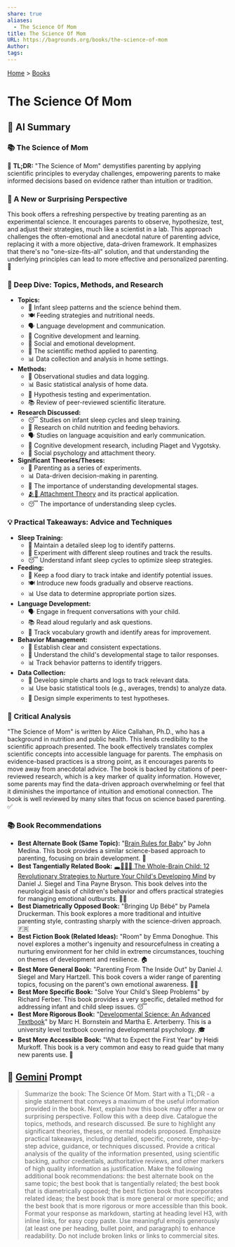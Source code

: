 ```yaml
---
share: true
aliases:
  - The Science Of Mom
title: The Science Of Mom
URL: https://bagrounds.org/books/the-science-of-mom
Author: 
tags: 
---
```

[Home](../index.md) > [Books](./index.md)  
# The Science Of Mom  
## 🤖 AI Summary  
### 📚 The Science of Mom  
🧠 **TL;DR:** "The Science of Mom" demystifies parenting by applying scientific principles to everyday challenges, empowering parents to make informed decisions based on evidence rather than intuition or tradition.  
  
### 🤯 A New or Surprising Perspective  
This book offers a refreshing perspective by treating parenting as an experimental science. It encourages parents to observe, hypothesize, test, and adjust their strategies, much like a scientist in a lab. This approach challenges the often-emotional and anecdotal nature of parenting advice, replacing it with a more objective, data-driven framework. It emphasizes that there's no "one-size-fits-all" solution, and that understanding the underlying principles can lead to more effective and personalized parenting. 🔬  
  
### 🧐 Deep Dive: Topics, Methods, and Research  
* **Topics:**  
    * 👶 Infant sleep patterns and the science behind them.  
    * 🍽️ Feeding strategies and nutritional needs.  
    * 🗣️ Language development and communication.  
    * 🧠 Cognitive development and learning.  
    * 🤝 Social and emotional development.  
    * 🧪 The scientific method applied to parenting.  
    * 📊 Data collection and analysis in home settings.  
* **Methods:**  
    * 📝 Observational studies and data logging.  
    * 📊 Basic statistical analysis of home data.  
    * 🧪 Hypothesis testing and experimentation.  
    * 📚 Review of peer-reviewed scientific literature.  
* **Research Discussed:**  
    * 😴 Studies on infant sleep cycles and sleep training.  
    * 🍎 Research on child nutrition and feeding behaviors.  
    * 🗣️ Studies on language acquisition and early communication.  
    * 🧠 Cognitive development research, including Piaget and Vygotsky.  
    * 🤝 Social psychology and attachment theory.  
* **Significant Theories/Theses:**  
    * 🧪 Parenting as a series of experiments.  
    * 📊 Data-driven decision-making in parenting.  
    * 🧠 The importance of understanding developmental stages.  
    * [🫂💖 Attachment Theory](../topics/attachment-theory.md) and its practical application.  
    * 😴 The importance of understanding sleep cycles.  
  
### 💡 Practical Takeaways: Advice and Techniques  
* **Sleep Training:**  
    * 📝 Maintain a detailed sleep log to identify patterns.  
    * 🧪 Experiment with different sleep routines and track the results.  
    * 😴 Understand infant sleep cycles to optimize sleep strategies.  
* **Feeding:**  
    * 🍎 Keep a food diary to track intake and identify potential issues.  
    * 🍽️ Introduce new foods gradually and observe reactions.  
    * 📊 Use data to determine appropriate portion sizes.  
* **Language Development:**  
    * 🗣️ Engage in frequent conversations with your child.  
    * 📚 Read aloud regularly and ask questions.  
    * 📝 Track vocabulary growth and identify areas for improvement.  
* **Behavior Management:**  
    * 🤝 Establish clear and consistent expectations.  
    * 🧠 Understand the child's developmental stage to tailor responses.  
    * 📊 Track behavior patterns to identify triggers.  
* **Data Collection:**  
    * 📝 Develop simple charts and logs to track relevant data.  
    * 📊 Use basic statistical tools (e.g., averages, trends) to analyze data.  
    * 🧪 Design simple experiments to test hypotheses.  
  
### 🧐 Critical Analysis  
"The Science of Mom" is written by Alice Callahan, Ph.D., who has a background in nutrition and public health. This lends credibility to the scientific approach presented. The book effectively translates complex scientific concepts into accessible language for parents. The emphasis on evidence-based practices is a strong point, as it encourages parents to move away from anecdotal advice. The book is backed by citations of peer-reviewed research, which is a key marker of quality information. However, some parents may find the data-driven approach overwhelming or feel that it diminishes the importance of intuition and emotional connection. The book is well reviewed by many sites that focus on science based parenting. ✅  
  
### 📚 Book Recommendations  
* **Best Alternate Book (Same Topic):** "[Brain Rules for Baby](./brain-rules-for-baby.md)" by John Medina. This book provides a similar science-based approach to parenting, focusing on brain development. 🧠  
* **Best Tangentially Related Book:** [🕳️🧠👶🏽 The Whole-Brain Child: 12 Revolutionary Strategies to Nurture Your Child's Developing Mind](./the-whole-brain-child.md) by Daniel J. Siegel and Tina Payne Bryson. This book delves into the neurological basis of children's behavior and offers practical strategies for managing emotional outbursts. 🧠🤝  
* **Best Diametrically Opposed Book:** "Bringing Up Bébé" by Pamela Druckerman. This book explores a more traditional and intuitive parenting style, contrasting sharply with the science-driven approach. 🇫🇷  
* **Best Fiction Book (Related Ideas):** "Room" by Emma Donoghue. This novel explores a mother's ingenuity and resourcefulness in creating a nurturing environment for her child in extreme circumstances, touching on themes of development and resilience. 🏠  
* **Best More General Book:** "Parenting From The Inside Out" by Daniel J. Siegel and Mary Hartzell. This book covers a wider range of parenting topics, focusing on the parent's own emotional awareness. 🧘‍♀️  
* **Best More Specific Book:** "Solve Your Child's Sleep Problems" by Richard Ferber. This book provides a very specific, detailed method for addressing infant and child sleep issues. 😴  
* **Best More Rigorous Book:** "[Developmental Science: An Advanced Textbook](./developmental-science.md)" by Marc H. Bornstein and Martha E. Arterberry. This is a university level textbook covering developmental psychology. 🎓  
* **Best More Accessible Book:** "What to Expect the First Year" by Heidi Murkoff. This book is a very common and easy to read guide that many new parents use. 👶  
  
## 💬 [Gemini](https://gemini.google.com) Prompt  
> Summarize the book: The Science Of Mom. Start with a TL;DR - a single statement that conveys a maximum of the useful information provided in the book. Next, explain how this book may offer a new or surprising perspective. Follow this with a deep dive. Catalogue the topics, methods, and research discussed. Be sure to highlight any significant theories, theses, or mental models proposed. Emphasize practical takeaways, including detailed, specific, concrete, step-by-step advice, guidance, or techniques discussed. Provide a critical analysis of the quality of the information presented, using scientific backing, author credentials, authoritative reviews, and other markers of high quality information as justification. Make the following additional book recommendations: the best alternate book on the same topic; the best book that is tangentially related; the best book that is diametrically opposed; the best fiction book that incorporates related ideas; the best book that is more general or more specific; and the best book that is more rigorous or more accessible than this book. Format your response as markdown, starting at heading level H3, with inline links, for easy copy paste. Use meaningful emojis generously (at least one per heading, bullet point, and paragraph) to enhance readability. Do not include broken links or links to commercial sites.  
